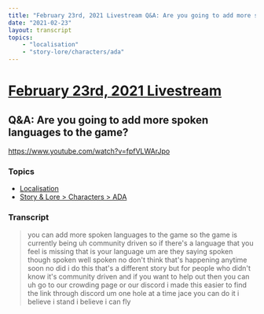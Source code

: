 ```yaml
---
title: "February 23rd, 2021 Livestream Q&A: Are you going to add more spoken languages to the game?"
date: "2021-02-23"
layout: transcript
topics:
    - "localisation"
    - "story-lore/characters/ada"
---
```

# [February 23rd, 2021 Livestream](../2021-02-23.md)
## Q&A: Are you going to add more spoken languages to the game?
https://www.youtube.com/watch?v=fpfVLWArJpo

### Topics
* [Localisation](../topics/localisation.md)
* [Story & Lore > Characters > ADA](../topics/story-lore/characters/ada.md)

### Transcript

> you can add more spoken languages to the game so the game is currently being uh community driven so if there's a language that you feel is missing that is your language um are they saying spoken though spoken well spoken no don't think that's happening anytime soon no did i do this that's a different story but for people who didn't know it's community driven and if you want to help out then you can uh go to our crowding page or our discord i made this easier to find the link through discord um one hole at a time jace you can do it i believe i stand i believe i can fly
